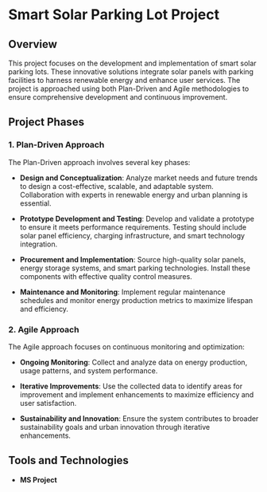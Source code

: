 # Smart Solar Parking Lot Project

## Overview
This project focuses on the development and implementation of smart solar parking lots. These innovative solutions integrate solar panels with parking facilities to harness renewable energy and enhance user services. The project is approached using both Plan-Driven and Agile methodologies to ensure comprehensive development and continuous improvement.

## Project Phases

### 1. Plan-Driven Approach
The Plan-Driven approach involves several key phases:

- **Design and Conceptualization**: Analyze market needs and future trends to design a cost-effective, scalable, and adaptable system. Collaboration with experts in renewable energy and urban planning is essential.
  
- **Prototype Development and Testing**: Develop and validate a prototype to ensure it meets performance requirements. Testing should include solar panel efficiency, charging infrastructure, and smart technology integration.
  
- **Procurement and Implementation**: Source high-quality solar panels, energy storage systems, and smart parking technologies. Install these components with effective quality control measures.
  
- **Maintenance and Monitoring**: Implement regular maintenance schedules and monitor energy production metrics to maximize lifespan and efficiency.

### 2. Agile Approach
The Agile approach focuses on continuous monitoring and optimization:

- **Ongoing Monitoring**: Collect and analyze data on energy production, usage patterns, and system performance.
  
- **Iterative Improvements**: Use the collected data to identify areas for improvement and implement enhancements to maximize efficiency and user satisfaction.

- **Sustainability and Innovation**: Ensure the system contributes to broader sustainability goals and urban innovation through iterative enhancements.

## Tools and Technologies
- **MS Project**

